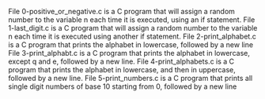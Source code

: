 File 0-positive_or_negative.c is a C program that will assign a random number to the variable n each time it is executed, using an if statement.
File 1-last_digit.c is a C program that will assign a random number to the variable n each time it is executed using another if statement.
File 2-print_alphabet.c is a C program that prints the alphabet in lowercase, followed by a new line
File 3-print_alphabt.c is a C program that prints the alphabet in lowercase, except q and e, followed by a new line.
File 4-print_alphabets.c is a C program that prints the alphabet in lowercase, and then in uppercase, followed by a new line.
File 5-print_numbers.c is a C program that prints all single digit numbers of base 10 starting from 0, followed by a new line